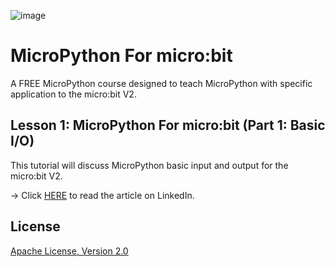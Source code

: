 ![image](https://github.com/mytechnotalent/micropython_for_microbit/blob/main/MicroPython%20For%20micro_bit%20.png?raw=true)

# MicroPython For micro:bit
A FREE MicroPython course designed to teach MicroPython with specific application to the micro:bit V2.

## Lesson 1: MicroPython For micro:bit (Part 1: Basic I/O)
This tutorial will discuss MicroPython basic input and output for the micro:bit V2.

-> Click [HERE]() to read the article on LinkedIn.

## License
[Apache License, Version 2.0](https://www.apache.org/licenses/LICENSE-2.0)
